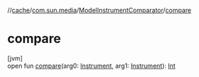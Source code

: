 //[cache](../../../index.md)/[com.sun.media](../index.md)/[ModelInstrumentComparator](index.md)/[compare](compare.md)

# compare

[jvm]\
open fun [compare](compare.md)(arg0: [Instrument](https://docs.oracle.com/javase/8/docs/api/javax/sound/midi/Instrument.html), arg1: [Instrument](https://docs.oracle.com/javase/8/docs/api/javax/sound/midi/Instrument.html)): [Int](https://kotlinlang.org/api/latest/jvm/stdlib/kotlin/-int/index.html)
